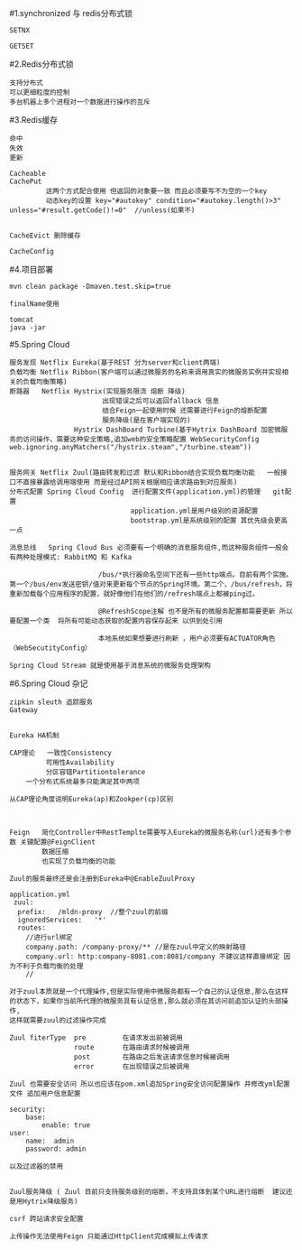 
#1.synchronized 与 redis分布式锁
    
    SETNX

    GETSET

#2.Redis分布式锁

    支持分布式
    可以更细粒度的控制
    多台机器上多个进程对一个数据进行操作的互斥

#3.Redis缓存

    命中
    失效
    更新

    Cacheable
    CachePut
             这两个方式配合使用 但返回的对象要一致 而且必须要写不为空的一个key
             动态key的设置 key="#autokey" condition="#autokey.length()>3" unless="#result.getCode()!=0"  //unless(如果不)


    CacheEvict 删除缓存

    CacheConfig

#4.项目部署

    mvn clean package -Dmaven.test.skip=true

    finalName使用

    tomcat
    java -jar
    
#5.Spring Cloud
    
    服务发现 Netflix Eureka(基于REST 分为server和client两端)
    负载均衡 Netflix Ribbon(客户端可以通过微服务的名称来调用真实的微服务实例并实现相关的负载均衡策略)
    断路器   Netflix Hystrix(实现服务限流 熔断 降级)
                           出现错误之后可以返回fallback 信息
                           结合Feign一起使用时候 还需要进行Feign的熔断配置
                           服务降级(是在客户端实现的)
                    Hystrix DashBoard Turbine(基于Hytrix DashBoard 加密微服务的访问操作，需要这种安全策略,追加web的安全策略配置 WebSecurityConfig web.ignoring.anyMatchers("/hystrix.steam","/turbine.steam"))
                               
                           
    服务网关 Netflix Zuul(路由转发和过滤 默认和Ribbon结合实现负载均衡功能   一般接口不直接暴露给调用端使用 而是经过API网关根据相应请求路由到对应服务)
    分布式配置 Spring Cloud Config  进行配置文件(application.yml)的管理   git配置  
                                  application.yml是用户级别的资源配置
                                  bootstrap.yml是系统级别的配置 其优先级会更高一点
                                     
    消息总线   Spring Cloud Bus 必须要有一个明确的消息服务组件,而这种服务组件一般会有两种处理模式: RabbitMQ 和 Kafka
                           
                          /bus/*执行器命名空间下还有一些http端点。目前有两个实施。第一个/bus/env发送密钥/值对来更新每个节点的Spring环境。第二个，/bus/refresh，将重新加载每个应用程序的配置，就好像他们在他们的/refresh端点上都被ping过。     
                           
                          @RefreshScope注解 也不是所有的微服务配置都需要更新 所以要配置一个类  将所有可能动态获取的配置内容保存起来 以供到处引用
                               
                          本地系统如果想要进行刷新 ，用户必须要有ACTUATOR角色（WebSecutityConfig）
                          
    Spring Cloud Stream 就是使用基于消息系统的微服务处理架构
                        
                        
                                        
                           
    
#6.Spring Cloud 杂记 

    
    zipkin sleuth 追踪服务
    Gateway
    
    
    Eureka HA机制 
    
    CAP理论   一致性Consistency
             可用性Availability
             分区容错Partitiontolerance
        一个分布式系统最多只能满足其中两项
  
    从CAP理论角度说明Eureka(ap)和Zookper(cp)区别


    
    Feign   简化Controller中RestTemplte需要写入Eureka的微服务名称(url)还有多个参数 关键配置@FeignClient
            数据压缩
            也实现了负载均衡的功能
    
    Zuul的服务最终还是会注册到Eureka中@EnableZuulProxy
    
    application.yml
     zuul:
      prefix:   /mldn-proxy  //整个zuul的前缀   
      ignoredServices:   '*'
      routes:
        //进行url绑定
        company.path: /company-proxy/** //是在zuul中定义的映射路径
        company.url: http:company-8081.com:8081/company 不建议这样直接绑定 因为不利于负载均衡的处理
        //
        
    对于zuul本质就是一个代理操作,但是实际使用中微服务都有一个自己的认证信息,那么在这样的状态下，如果你当前所代理的微服务具有认证信息,那么就必须在其访问前追加认证的头部操作,
    这样就需要zuul的过滤操作完成
    
    Zuul fiterType  pre         在请求发出前被调用
                    route       在路由请求时候被调用
                    post        在路由之后发送请求信息时候被调用
                    error       在出现错误之后被调用

    Zuul 也需要安全访问 所以也应该在pom.xml追加Spring安全访问配置操作 并修改yml配置文件 追加用户信息配置
    
    security:
        base:
            enable: true
    user:
        name:  admin
        password: admin        
        
    以及过滤器的禁用    


    Zuul服务降级 ( Zuul 目前只支持服务级别的熔断，不支持具体到某个URL进行熔断  建议还是用Hytrix降级服务)
    
    csrf 跨站请求安全配置
    
    上传操作无法使用Feign 只能通过HttpClient完成模拟上传请求
    
        
        
         
        
    



